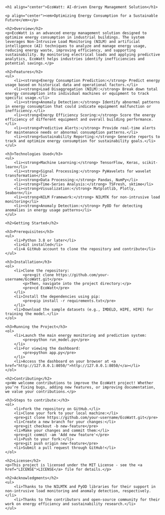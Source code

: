 <!DOCTYPE html>
<html lang="en">
<head>
    <meta charset="UTF-8">
    <meta name="viewport" content="width=device-width, initial-scale=1.0">
    <title>EcoWatt: AI-driven Energy Management Solution</title>
</head>
<body>

    <h1 align="center">EcoWatt: AI-driven Energy Management Solution</h1>

    <p align="center"><em>Optimizing Energy Consumption for a Sustainable Future</em></p>

    <h2>Overview</h2>
    <p>EcoWatt is an advanced energy management solution designed to optimize energy consumption in industrial buildings. The system leverages Non-Intrusive Load Monitoring (NILM) and artificial intelligence (AI) techniques to analyze and manage energy usage, reducing energy waste, improving efficiency, and supporting sustainability. By monitoring electrical loads and applying predictive analytics, EcoWatt helps industries identify inefficiencies and potential savings.</p>

    <h2>Features</h2>
    <ul>
        <li><strong>Energy Consumption Prediction:</strong> Predict energy usage based on historical data and operational factors.</li>
        <li><strong>Load Disaggregation (NILM):</strong> Break down total energy consumption into individual machines or equipment to track specific usage.</li>
        <li><strong>Anomaly Detection:</strong> Identify abnormal patterns in energy consumption that could indicate equipment malfunction or inefficiency.</li>
        <li><strong>Energy Efficiency Scoring:</strong> Score the energy efficiency of different equipment and overall building performance.</li>
        <li><strong>Predictive Alerts:</strong> Provide real-time alerts for maintenance needs or abnormal consumption patterns.</li>
        <li><strong>Sustainability Reporting:</strong> Generate reports to track and optimize energy consumption for sustainability goals.</li>
    </ul>

    <h3>Technologies Used</h3>
    <ul>
        <li><strong>Machine Learning:</strong> TensorFlow, Keras, scikit-learn</li>
        <li><strong>Signal Processing:</strong> PyWavelets for wavelet transformation</li>
        <li><strong>Data Processing:</strong> Pandas, NumPy</li>
        <li><strong>Time-Series Analysis:</strong> TSFresh, sktime</li>
        <li><strong>Visualization:</strong> Matplotlib, Plotly, Seaborn</li>
        <li><strong>NILM Framework:</strong> NILMTK for non-intrusive load monitoring</li>
        <li><strong>Anomaly Detection:</strong> PyOD for detecting anomalies in energy usage patterns</li>
    </ul>

    <h2>Getting Started</h2>

    <h3>Prerequisites</h3>
    <ul>
        <li>Python 3.8 or later</li>
        <li>Git installed</li>
        <li>A GitHub account to clone the repository and contribute</li>
    </ul>

    <h3>Installation</h3>
    <ol>
        <li>Clone the repository:
            <pre>git clone https://github.com/your-username/EcoWatt.git</pre>
            <p>Then, navigate into the project directory:</p>
            <pre>cd EcoWatt</pre>
        </li>
        <li>Install the dependencies using pip:
            <pre>pip install -r requirements.txt</pre>
        </li>
        <li>Download the sample datasets (e.g., IMDELD, HIPE, HIPE) for training the model.</li>
    </ol>

    <h3>Running the Project</h3>
    <ol>
        <li>Launch the main energy monitoring and prediction system:
            <pre>python run_model.py</pre>
        </li>
        <li>For viewing the dashboard:
            <pre>python app.py</pre>
        </li>
        <li>Access the dashboard on your browser at <a href="http://127.0.0.1:8050/">http://127.0.0.1:8050/</a></li>
    </ol>

    <h2>Contributing</h2>
    <p>We welcome contributions to improve the EcoWatt project! Whether you’re fixing bugs, adding new features, or improving documentation, we value your contributions.</p>

    <h3>Steps to contribute:</h3>
    <ol>
        <li>Fork the repository on GitHub.</li>
        <li>Clone your fork to your local machine:</li>
        <pre>git clone https://github.com/your-username/EcoWatt.git</pre>
        <li>Create a new branch for your changes:</li>
        <pre>git checkout -b new-feature</pre>
        <li>Make your changes and commit them:</li>
        <pre>git commit -am 'Add new feature'</pre>
        <li>Push to your fork:</li>
        <pre>git push origin new-feature</pre>
        <li>Submit a pull request through GitHub!</li>
    </ol>

    <h2>License</h2>
    <p>This project is licensed under the MIT License - see the <a href="LICENSE">LICENSE</a> file for details.</p>

    <h2>Acknowledgments</h2>
    <ul>
        <li>Thanks to the NILMTK and PyOD libraries for their support in non-intrusive load monitoring and anomaly detection, respectively.</li>
        <li>Thanks to the contributors and open-source community for their work on energy efficiency and sustainability research.</li>
    </ul>

</body>
</html>
